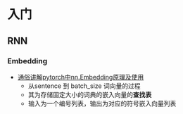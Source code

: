 # 入门

## RNN

### Embedding

- [通俗讲解pytorch中nn.Embedding原理及使用](https://www.jianshu.com/p/63e7acc5e890)
  - 从sentence 到 batch_size 词向量的过程
  - 其为存储固定大小的词典的嵌入向量的**查找表**
  - 输入为一个编号列表，输出为对应的符号嵌入向量列表

